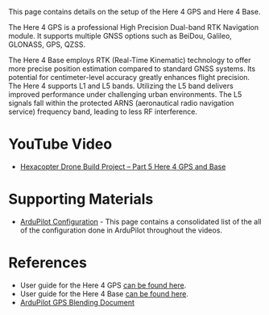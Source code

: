 This page contains details on the setup of the Here 4 GPS and Here 4 Base.

The Here 4 GPS is a professional High Precision Dual-band RTK Navigation module. It supports multiple GNSS options such as BeiDou, Galileo, GLONASS, GPS, QZSS.

The Here 4 Base employs RTK (Real-Time Kinematic) technology to offer more precise position estimation compared to standard GNSS systems. Its potential for centimeter-level accuracy greatly enhances flight precision. The Here 4 supports L1 and L5 bands. Utilizing the L5 band delivers improved performance under challenging urban environments. The L5 signals fall within the protected ARNS (aeronautical radio navigation service) frequency band, leading to less RF interference.


# YouTube Video
- [Hexacopter Drone Build Project – Part 5 Here 4 GPS and Base](https://www.youtube.com/watch?v=yGW7yLQpPdI)

# Supporting Materials
- [ArduPilot Configuration](../ArduPilot-Config/ArduPilot-Config.md) - This page contains a consolidated list of the all of the configuration done in ArduPilot throughout the videos.

# References 
- User guide for the Here 4 GPS [can be found here](https://docs.cubepilot.org/user-guides/here-4/here-4-manual).
- User guide for the Here 4 Base [can be found here](https://docs.cubepilot.org/user-guides/here-4/here-4-base).
- [ArduPilot GPS Blending Document](https://ardupilot.org/copter/docs/common-gps-blending.html)
